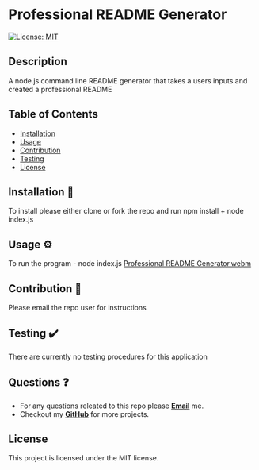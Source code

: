 # Professional README Generator

[![License: MIT](https://img.shields.io/badge/License-MIT-yellow.svg)](https://opensource.org/licenses/MIT)

## Description
A node.js command line README generator that takes a users inputs and created a professional README

## Table of Contents
* [Installation](#installation)
* [Usage](#usage)
* [Contribution](#contribution)
* [Testing](#testing)
* [License](#license)

## Installation 🧰
To install please either clone or fork the repo and run npm install + node index.js

## Usage ⚙️
To run the program - node index.js
[Professional README Generator.webm](https://user-images.githubusercontent.com/120421650/226971370-d7ccc3ef-ac8e-400e-a2ca-5356bdfa8603.webm)

## Contribution 🙏
Please email the repo user for instructions

## Testing ✔️
There are currently no testing procedures for this application

## Questions ❓
* For any questions releated to this repo please [**Email**](mailto:aaturner1995@gmail.com) me.
* Checkout my [**GitHub**](https://github.com/aturner1995) for more projects.

## License

This project is licensed under the MIT license.
